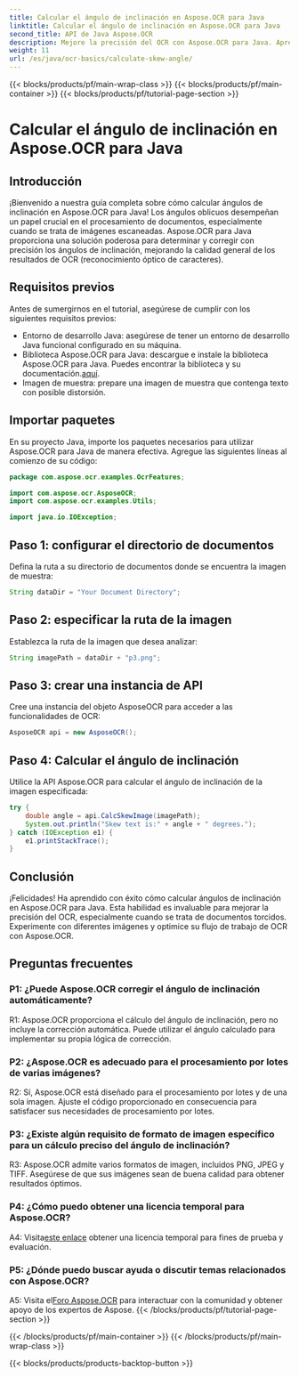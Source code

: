 ```yaml
---
title: Calcular el ángulo de inclinación en Aspose.OCR para Java
linktitle: Calcular el ángulo de inclinación en Aspose.OCR para Java
second_title: API de Java Aspose.OCR
description: Mejore la precisión del OCR con Aspose.OCR para Java. Aprenda a calcular los ángulos de inclinación paso a paso. Mejore el procesamiento de documentos sin esfuerzo.
weight: 11
url: /es/java/ocr-basics/calculate-skew-angle/
---
```


{{< blocks/products/pf/main-wrap-class >}}
{{< blocks/products/pf/main-container >}}
{{< blocks/products/pf/tutorial-page-section >}}

# Calcular el ángulo de inclinación en Aspose.OCR para Java

## Introducción

¡Bienvenido a nuestra guía completa sobre cómo calcular ángulos de inclinación en Aspose.OCR para Java! Los ángulos oblicuos desempeñan un papel crucial en el procesamiento de documentos, especialmente cuando se trata de imágenes escaneadas. Aspose.OCR para Java proporciona una solución poderosa para determinar y corregir con precisión los ángulos de inclinación, mejorando la calidad general de los resultados de OCR (reconocimiento óptico de caracteres).

## Requisitos previos

Antes de sumergirnos en el tutorial, asegúrese de cumplir con los siguientes requisitos previos:

- Entorno de desarrollo Java: asegúrese de tener un entorno de desarrollo Java funcional configurado en su máquina.
-  Biblioteca Aspose.OCR para Java: descargue e instale la biblioteca Aspose.OCR para Java. Puedes encontrar la biblioteca y su documentación.[aquí](https://reference.aspose.com/ocr/java/).
- Imagen de muestra: prepare una imagen de muestra que contenga texto con posible distorsión.

## Importar paquetes

En su proyecto Java, importe los paquetes necesarios para utilizar Aspose.OCR para Java de manera efectiva. Agregue las siguientes líneas al comienzo de su código:

```java
package com.aspose.ocr.examples.OcrFeatures;

import com.aspose.ocr.AsposeOCR;
import com.aspose.ocr.examples.Utils;

import java.io.IOException;
```

## Paso 1: configurar el directorio de documentos

Defina la ruta a su directorio de documentos donde se encuentra la imagen de muestra:

```java
String dataDir = "Your Document Directory";
```

## Paso 2: especificar la ruta de la imagen

Establezca la ruta de la imagen que desea analizar:

```java
String imagePath = dataDir + "p3.png";
```

## Paso 3: crear una instancia de API

Cree una instancia del objeto AsposeOCR para acceder a las funcionalidades de OCR:

```java
AsposeOCR api = new AsposeOCR();
```

## Paso 4: Calcular el ángulo de inclinación

Utilice la API Aspose.OCR para calcular el ángulo de inclinación de la imagen especificada:

```java
try {
    double angle = api.CalcSkewImage(imagePath);
    System.out.println("Skew text is:" + angle + " degrees.");
} catch (IOException e1) {
    e1.printStackTrace();
}
```

## Conclusión

¡Felicidades! Ha aprendido con éxito cómo calcular ángulos de inclinación en Aspose.OCR para Java. Esta habilidad es invaluable para mejorar la precisión del OCR, especialmente cuando se trata de documentos torcidos. Experimente con diferentes imágenes y optimice su flujo de trabajo de OCR con Aspose.OCR.

## Preguntas frecuentes

### P1: ¿Puede Aspose.OCR corregir el ángulo de inclinación automáticamente?

R1: Aspose.OCR proporciona el cálculo del ángulo de inclinación, pero no incluye la corrección automática. Puede utilizar el ángulo calculado para implementar su propia lógica de corrección.

### P2: ¿Aspose.OCR es adecuado para el procesamiento por lotes de varias imágenes?

R2: Sí, Aspose.OCR está diseñado para el procesamiento por lotes y de una sola imagen. Ajuste el código proporcionado en consecuencia para satisfacer sus necesidades de procesamiento por lotes.

### P3: ¿Existe algún requisito de formato de imagen específico para un cálculo preciso del ángulo de inclinación?

R3: Aspose.OCR admite varios formatos de imagen, incluidos PNG, JPEG y TIFF. Asegúrese de que sus imágenes sean de buena calidad para obtener resultados óptimos.

### P4: ¿Cómo puedo obtener una licencia temporal para Aspose.OCR?

 A4: Visita[este enlace](https://purchase.aspose.com/temporary-license/) obtener una licencia temporal para fines de prueba y evaluación.

### P5: ¿Dónde puedo buscar ayuda o discutir temas relacionados con Aspose.OCR?

 A5: Visita el[Foro Aspose.OCR](https://forum.aspose.com/c/ocr/16) para interactuar con la comunidad y obtener apoyo de los expertos de Aspose.
{{< /blocks/products/pf/tutorial-page-section >}}

{{< /blocks/products/pf/main-container >}}
{{< /blocks/products/pf/main-wrap-class >}}

{{< blocks/products/products-backtop-button >}}
